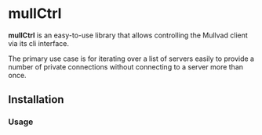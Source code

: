 # mullCtrl
**mullCtrl** is an easy-to-use library that allows controlling the Mullvad client via its cli interface.

The primary use case is for iterating over a list of servers easily to provide a number of private
connections without connecting to a server more than once.

## Installation 

> 

### Usage

```

```

